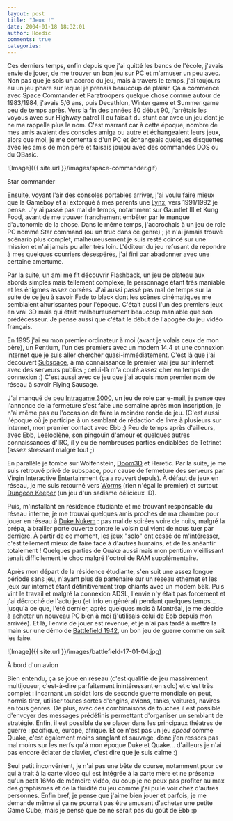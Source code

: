 ```yaml
---
layout: post
title: "Jeux !"
date: 2004-01-18 18:32:01
author: Hoedic
comments: true
categories: 
---
```



Ces derniers temps, enfin depuis que j'ai quitté les bancs de l'école, j'avais envie de jouer, de me trouver un bon jeu sur PC et m'amuser un peu avec. Non pas que je sois un accroc du jeu, mais à travers le temps, j'ai toujours eu un jeu phare sur lequel je prenais beaucoup de plaisir. Ça a commencé avec Space Commander et  Paratroopers quelque chose comme autour de 1983/1984, j'avais 5/6 ans, puis Decathlon, Winter game et Summer game peu de temps après. Vers la fin des années 80 début 90, j'arrêtais les voyous avec sur Highway patrol II ou faisait du stunt car avec un jeu dont je ne me rappelle plus le nom. C'est marrant car à cette époque, nombre de mes amis avaient des consoles amiga ou autre et échangeaient leurs jeux, alors que moi, je me contentais d'un PC et échangeais quelques disquettes avec les amis de mon père et faisais joujou avec des commandes DOS ou du QBasic.

![Image]({{ site.url }}/images/space-commander.gif)
<div class="photoattrib">Star commander</div>



Ensuite, voyant l'air des consoles portables arriver, j'ai voulu faire mieux que la Gameboy et ai extorqué à mes parents une [Lynx](http://www.vgmuseum.com/systems/lynx/lynx.jpg), vers 1991/1992 je pense. J'y ai passé pas mal de temps, notamment sur Gauntlet III et Kung Food, avant de me trouver franchement embêter par le manque d'autonomie de la chose. Dans le même temps, j'accrochais à un jeu de role PC nommé Star command (ou un truc dans ce genre) ; je n'ai jamais trouvé scénario plus complet, malheureusement je suis resté coincé sur une mission et n'ai jamais pu aller très loin. L'éditeur du jeu refusant de répondre à mes quelques courriers désespérés, j'ai fini par abadonner avec une certaine amertume.

Par la suite, un ami me fit découvrir Flashback, un jeu de plateau aux abords simples mais tellement complexe, le personnage étant très maniable et les énigmes assez corsées. J'ai aussi passé pas mal de temps sur la suite de ce jeu à savoir Fade to black dont les scènes cinématiques me semblaient ahurissantes pour l'époque. C'était aussi l'un des premiers jeux en vrai 3D mais qui était malheureusement beaucoup maniable que son prédécesseur. Je pense aussi que c'était le début de l'apogée du jeu vidéo français.

En 1995 j'ai eu mon premier ordinateur à moi (avant je volais ceux de mon père), un Pentium, l'un des premiers avec un modem 14.4 et une connexion internet que je suis aller chercher quasi-immédiatement. C'est là que j'ai découvert [Subspace](http://www.subspacehq.com/whatis.php), à ma connaissance le premier vrai jeu sur internet avec des serveurs publics ; celui-là m'a couté assez cher en temps de connexion :) C'est aussi avec ce jeu que j'ai acquis mon premier nom de réseau à savoir Flying Sausage.

J'ai manqué de peu [Intragame 3000](http://www.chez.com/auvray/Francais/IG3000_UA/IG3000.html), un jeu de role par e-mail, je pense que l'annonce de la fermeture s'est faite une semaine après mon inscription, je n'ai même pas eu l'occasion de faire la moindre ronde de jeu. (C'est aussi l'époque où je participe à un semblant de rédaction de livre à plusieurs sur internet, mon premier contact avec Ebb :) Peu de temps après d'ailleurs, avec Ebb, [Leeloolène](http://leeloolene.free.fr/), son pingouin d'amour et quelques autres connaissances d'IRC, il y eu de nombreuses parties endiablées de Tetrinet (assez stressant malgré tout ;)

En parallèle je tombe sur Wolfenstein, [Doom3D](http://doomworld.com/doom3d/screenshots.html) et Heretic. Par la suite, je me suis retrouvé privé de subspace, pour cause de fermeture des serveurs par Virgin Interactive Entertainment (ça a rouvert depuis). À défaut de jeux en réseau, je me suis retourné vers [Worms](http://www.worms2.com/) (rien n'égal le premier) et surtout [Dungeon Keeper](http://www.rolemaker.dk/documents/Requirements/BA_GameReference/Strategy/DungeonKeeper.htm) (un jeu d'un sadisme délicieux :D).

Puis, m'installant en résidence étudiante et me trouvant responsable du réseau interne, je me trouvai quelques amis proches de ma chambre pour jouer en réseau à [Duke Nukem](http://jonof.edgenetwork.org/build/duke3d.php) : pas mal de soirées voire de nuits, malgré la prépa, à brailler porte ouverte contre le voisin qui vient de nous tuer par derrière. À partir de ce moment, les jeux "solo" ont cessé de m'intéresser, c'est tellement mieux de faire face à d'autres humains, et de les anéantir totalement ! Quelques parties de Quake aussi mais mon pentium vieillissant tenait difficilement le choc malgré l'octroi de RAM supplémentaire.

Après mon départ de la résidence étudiante, s'en suit une assez longue période sans jeu, n'ayant plus de partenaire sur un réseau ethernet et les jeux sur internet étant définitivement trop chiants avec un modem 56k. Puis vint le travail et malgré la connexion ADSL, l'envie n'y était pas forcément et j'ai décroché de l'actu jeu (et info en général) pendant quelques temps... jusqu'à ce que, l'été dernier, après quelques mois à Montréal, je me décide à acheter un nouveau PC bien à moi (j'utilisais celui de Ebb depuis mon arrivée). Et là, l'envie de jouer est revenue, et je n'ai pas tardé à mettre la main sur une démo de [Battlefield 1942](http://www.eagames.com/official/battlefield/1942/us/home.jsp), un bon jeu de guerre comme on sait les faire.

![Image]({{ site.url }}/images/battlefield-17-01-04.jpg)
<div class="photoattrib">À bord d'un avion</div>



Bien entendu, ça se joue en réseau (c'est qualifié de jeu massivement multijoueur, c'est-à-dire parfaitement inintéressant en solo) et c'est très complet : incarnant un soldat lors de seconde guerre mondiale on peut, hormis tirer, utiliser toutes sortes d'engins, avions, tanks, voitures, navires en tous genres. De plus, avec des combinaisons de touches il est possible d'envoyer des messages prédéfinis permettant d'organiser un semblant de stratégie. Enfin, il est possible de se placer dans les principaux théatres de guerre : pacifique, europe, afrique. Et ce n'est pas un jeu *speed* comme Quake, c'est également moins sanglant et sauvage, donc j'en ressors pas mal moins sur les nerfs qu'à mon époque Duke et Quake... d'ailleurs je n'ai pas encore éclater de clavier, c'est dire que je suis calme :)

Seul petit inconvénient, je n'ai pas une bête de course, notamment pour ce qui à trait à la carte video qui est intégrée à la carte mère et ne présente qu'un petit 16Mo de mémoire vidéo, du coup je ne peux pas profiter au max des graphismes et de la fluidité du jeu comme j'ai pu le voir chez d'autres personnes. Enfin bref, je pense que j'aime bien jouer et parfois, je me demande même si ça ne pourrait pas être amusant d'acheter une petite Game Cube, mais je pense que ce ne serait pas du goût de Ebb :p